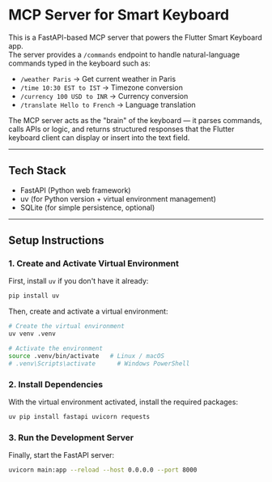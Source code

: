 # MCP Server for Smart Keyboard

This is a FastAPI-based MCP server that powers the Flutter Smart Keyboard app.  
The server provides a `/commands` endpoint to handle natural-language commands typed in the keyboard such as:

- `/weather Paris` → Get current weather in Paris  
- `/time 10:30 EST to IST` → Timezone conversion  
- `/currency 100 USD to INR` → Currency conversion  
- `/translate Hello to French` → Language translation  

The MCP server acts as the "brain" of the keyboard — it parses commands, calls APIs or logic, and returns structured responses that the Flutter keyboard client can display or insert into the text field.

---

## Tech Stack
- FastAPI (Python web framework)  
- uv (for Python version + virtual environment management)  
- SQLite (for simple persistence, optional)  

---

## Setup Instructions

### 1. Create and Activate Virtual Environment
First, install `uv` if you don't have it already:
```bash
pip install uv
```
Then, create and activate a virtual environment:
```bash
# Create the virtual environment
uv venv .venv

# Activate the environment
source .venv/bin/activate   # Linux / macOS
# .venv\Scripts\activate      # Windows PowerShell
```

### 2. Install Dependencies
With the virtual environment activated, install the required packages:
```bash
uv pip install fastapi uvicorn requests
```

### 3. Run the Development Server
Finally, start the FastAPI server:
```bash
uvicorn main:app --reload --host 0.0.0.0 --port 8000
```
